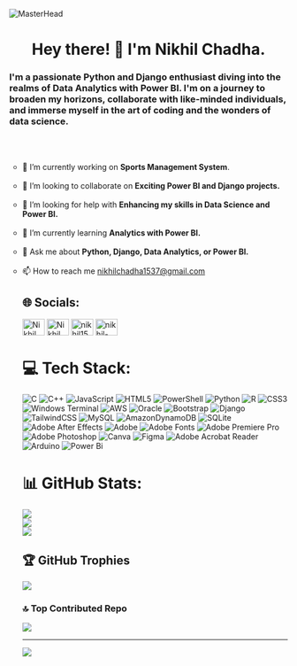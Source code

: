 ![MasterHead](https://imgs.search.brave.com/wtncR-JriARXrL1yid63MbtaCFsmc4FDe1Q6uq7v1Lo/rs:fit:860:0:0/g:ce/aHR0cHM6Ly90My5m/dGNkbi5uZXQvanBn/LzAxLzc3Lzc1Lzc4/LzM2MF9GXzE3Nzc1/NzgwOF9HQjdpbHY2/YnZyZERrSkYwczh3/emV3RDJXU3JCOFMy/RS5qcGc)
# <H1 align="center">Hey there! 👋 I'm Nikhil Chadha.</H1>
<H3>I'm a passionate Python and Django enthusiast diving into the realms of Data Analytics with Power BI. I'm on a journey to broaden my horizons, collaborate with like-minded individuals, and immerse myself in the art of coding and the wonders of data science.</H3><br><br>
<ul type="circle">
<li>🔭 I’m currently working on <b>Sports Management System</b>.<br><br>
<li>👯 I’m looking to collaborate on <b>Exciting  Power BI and Django projects.</b><br><br>
<li>🤝 I’m looking for help with <B>Enhancing my skills in Data Science and Power BI.</B><br><br>
<li>🌱 I’m currently learning <B>Analytics with Power BI.</B><br><br>
<li>💬 Ask me about <B>Python, Django, Data Analytics, or Power BI.</B><br><br>
<li>📫 How to reach me <a href="mailto:nikhilchadha1537@gmail.com">nikhilchadha1537@gmail.com</a>


## 🌐 Socials:
<p>
<a href="https://kaggle.com/nikhilchadha1537" target="blank"><img align="center" src="https://raw.githubusercontent.com/rahuldkjain/github-profile-readme-generator/master/src/images/icons/Social/kaggle.svg" alt="Nikhil Chadha" height="30" width="40" /></a>
<a href="https://instagram.com/nikhil__chadha" target="blank"><img align="center" src="https://raw.githubusercontent.com/rahuldkjain/github-profile-readme-generator/master/src/images/icons/Social/instagram.svg" alt="Nikhil Chadha" height="30" width="40" /></a>
<a href="https://www.leetcode.com/nikhil15378" target="blank"><img align="center" src="https://raw.githubusercontent.com/rahuldkjain/github-profile-readme-generator/master/src/images/icons/Social/leet-code.svg" alt="nikhil15378" height="30" width="40" /></a>
<a href="https://www.linkedin.com/in/nikhil-chadha-8108b2214" target="blank"><img align="center" src="https://raw.githubusercontent.com/rahuldkjain/github-profile-readme-generator/master/src/images/icons/Social/linked-in-alt.svg" alt="nikhil-chadha-8108b2214" height="30" width="40" /></a>
</p>

# 💻 Tech Stack:
![C](https://img.shields.io/badge/c-%2300599C.svg?style=for-the-badge&logo=c&logoColor=white) ![C++](https://img.shields.io/badge/c++-%2300599C.svg?style=for-the-badge&logo=c%2B%2B&logoColor=white) ![JavaScript](https://img.shields.io/badge/javascript-%23323330.svg?style=for-the-badge&logo=javascript&logoColor=%23F7DF1E) ![HTML5](https://img.shields.io/badge/html5-%23E34F26.svg?style=for-the-badge&logo=html5&logoColor=white) ![PowerShell](https://img.shields.io/badge/PowerShell-%235391FE.svg?style=for-the-badge&logo=powershell&logoColor=white) ![Python](https://img.shields.io/badge/python-3670A0?style=for-the-badge&logo=python&logoColor=ffdd54) ![R](https://img.shields.io/badge/r-%23276DC3.svg?style=for-the-badge&logo=r&logoColor=white) ![CSS3](https://img.shields.io/badge/css3-%231572B6.svg?style=for-the-badge&logo=css3&logoColor=white) ![Windows Terminal](https://img.shields.io/badge/Windows%20Terminal-%234D4D4D.svg?style=for-the-badge&logo=windows-terminal&logoColor=white) ![AWS](https://img.shields.io/badge/AWS-%23FF9900.svg?style=for-the-badge&logo=amazon-aws&logoColor=white) ![Oracle](https://img.shields.io/badge/Oracle-F80000?style=for-the-badge&logo=oracle&logoColor=white) ![Bootstrap](https://img.shields.io/badge/bootstrap-%238511FA.svg?style=for-the-badge&logo=bootstrap&logoColor=white) ![Django](https://img.shields.io/badge/django-%23092E20.svg?style=for-the-badge&logo=django&logoColor=white) ![TailwindCSS](https://img.shields.io/badge/tailwindcss-%2338B2AC.svg?style=for-the-badge&logo=tailwind-css&logoColor=white) ![MySQL](https://img.shields.io/badge/mysql-%2300000f.svg?style=for-the-badge&logo=mysql&logoColor=white) ![AmazonDynamoDB](https://img.shields.io/badge/Amazon%20DynamoDB-4053D6?style=for-the-badge&logo=Amazon%20DynamoDB&logoColor=white) ![SQLite](https://img.shields.io/badge/sqlite-%2307405e.svg?style=for-the-badge&logo=sqlite&logoColor=white) ![Adobe After Effects](https://img.shields.io/badge/Adobe%20After%20Effects-9999FF.svg?style=for-the-badge&logo=Adobe%20After%20Effects&logoColor=white) ![Adobe](https://img.shields.io/badge/adobe-%23FF0000.svg?style=for-the-badge&logo=adobe&logoColor=white) ![Adobe Fonts](https://img.shields.io/badge/Adobe%20Fonts-000B1D.svg?style=for-the-badge&logo=Adobe%20Fonts&logoColor=white) ![Adobe Premiere Pro](https://img.shields.io/badge/Adobe%20Premiere%20Pro-9999FF.svg?style=for-the-badge&logo=Adobe%20Premiere%20Pro&logoColor=white) ![Adobe Photoshop](https://img.shields.io/badge/adobe%20photoshop-%2331A8FF.svg?style=for-the-badge&logo=adobe%20photoshop&logoColor=white) ![Canva](https://img.shields.io/badge/Canva-%2300C4CC.svg?style=for-the-badge&logo=Canva&logoColor=white) ![Figma](https://img.shields.io/badge/figma-%23F24E1E.svg?style=for-the-badge&logo=figma&logoColor=white) ![Adobe Acrobat Reader](https://img.shields.io/badge/Adobe%20Acrobat%20Reader-EC1C24.svg?style=for-the-badge&logo=Adobe%20Acrobat%20Reader&logoColor=white) ![Arduino](https://img.shields.io/badge/-Arduino-00979D?style=for-the-badge&logo=Arduino&logoColor=white) ![Power Bi](https://img.shields.io/badge/power_bi-F2C811?style=for-the-badge&logo=powerbi&logoColor=black)
# 📊 GitHub Stats:
![](https://github-readme-stats.vercel.app/api?username=nikhil697&theme=highcontrast&hide_border=false&include_all_commits=true&count_private=true)<br/>
![](https://github-readme-streak-stats.herokuapp.com/?user=nikhil697&theme=highcontrast&hide_border=false)<br/>
![](https://github-readme-stats.vercel.app/api/top-langs/?username=nikhil697&theme=highcontrast&hide_border=false&include_all_commits=true&count_private=true&layout=compact)

## 🏆 GitHub Trophies
![](https://github-profile-trophy.vercel.app/?username=nikhil697&theme=juicyfresh&no-frame=false&no-bg=false&margin-w=4)

### 🔝 Top Contributed Repo
![](https://github-contributor-stats.vercel.app/api?username=nikhil697&limit=5&theme=radical&combine_all_yearly_contributions=true)

---
[![](https://visitcount.itsvg.in/api?id=nikhil697&icon=2&color=6)](https://visitcount.itsvg.in)

<!-- Proudly created with GPRM ( https://gprm.itsvg.in ) -->
